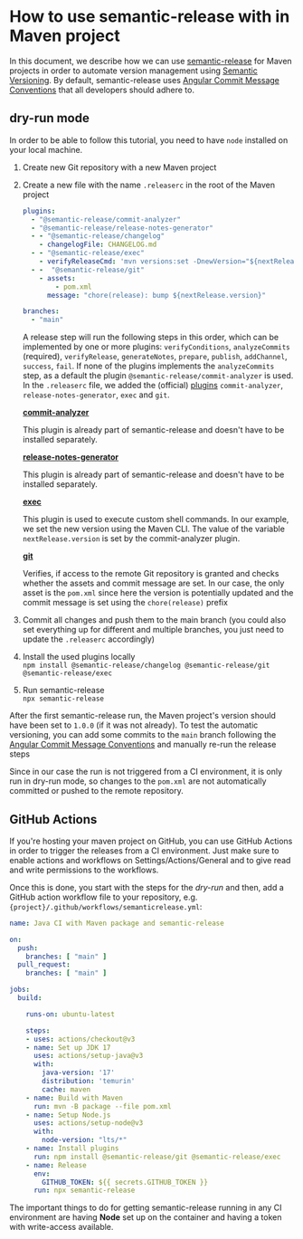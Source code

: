# How to use semantic-release with in Maven project

In this document, we describe how we can use [semantic-release](https://github.com/semantic-release/semantic-release) 
for Maven projects in order to automate version management using [Semantic Versioning](https://semver.org/). 
By default, semantic-release uses [Angular Commit Message Conventions](https://github.com/angular/angular/blob/master/CONTRIBUTING.md#-commit-message-format)
that all developers should adhere to.

## dry-run mode

In order to be able to follow this tutorial, you need to have `node` installed on your local machine.

1. Create new Git repository with a new Maven project
2. Create a new file with the name `.releaserc` in the root of the Maven project
    ```yaml
    plugins:
      - "@semantic-release/commit-analyzer"
      - "@semantic-release/release-notes-generator"
      - - "@semantic-release/changelog"
        - changelogFile: CHANGELOG.md
      - - "@semantic-release/exec"
        - verifyReleaseCmd: 'mvn versions:set -DnewVersion="${nextRelease.version}" && echo "NEXT_VERSION=${nextRelease.version}" >> build.env'
      - -  "@semantic-release/git"
        - assets:
            - pom.xml
          message: "chore(release): bump ${nextRelease.version}"
    
    branches:
      - "main"
    ```
   A release step will run the following steps in this order, which can be implemented by one or more plugins:
   `verifyConditions`, `analyzeCommits` (required), `verifyRelease`, `generateNotes`, `prepare`, `publish`, `addChannel`,
   `success`, `fail`.
   If none of the plugins implements the `analyzeCommits` step, as a default the plugin `@semantic-release/commit-analyzer` is used.
   In the `.releaserc` file, we added the (official) [plugins](https://github.com/semantic-release/semantic-release/blob/master/docs/usage/plugins.md) `commit-analyzer`, `release-notes-generator`, `exec` and `git`.

   **[commit-analyzer](https://github.com/semantic-release/commit-analyzer)**

   This plugin is already part of semantic-release and doesn't have to be installed separately.

   **[release-notes-generator](https://github.com/semantic-release/release-notes-generator)**
   
   This plugin is already part of semantic-release and doesn't have to be installed separately.
   
   **[exec](https://github.com/semantic-release/exec)**
   
   This plugin is used to execute custom shell commands. In our example, we set the new version using the Maven CLI. 
   The value of the variable `nextRelease.version` is set by the commit-analyzer plugin.
   
   **[git](https://github.com/semantic-release/git)**
   
   Verifies, if access to the remote Git repository is granted and checks whether the assets and commit message are set.
   In our case, the only asset is the `pom.xml` since here the version is potentially updated and the commit message is 
   set using the `chore(release)` prefix 
   
3. Commit all changes and push them to the main branch (you could also set everything up for different and multiple 
   branches, you just need to update the `.releaserc` accordingly)
4. Install the used plugins locally\
   `npm install @semantic-release/changelog @semantic-release/git @semantic-release/exec`
5. Run semantic-release\
   `npx semantic-release`

After the first semantic-release run, the Maven project's version should have been set to `1.0.0` (if it was not already).
To test the automatic versioning, you can add some commits to the `main` branch following the 
[Angular Commit Message Conventions](https://github.com/angular/angular/blob/master/CONTRIBUTING.md#-commit-message-format)
and manually re-run the release steps

Since in our case the run is not triggered from a CI environment, it is only run in dry-run mode, so changes to the
`pom.xml` are not automatically committed or pushed to the remote repository.


## GitHub Actions

If you're hosting your maven project on GitHub, you can use GitHub Actions in order to trigger the releases from a CI environment.
Just make sure to enable actions and workflows on Settings/Actions/General and to give read and write permissions to the workflows.

Once this is done, you start with the steps for the *dry-run* and then, add a GitHub action workflow file to your repository, e.g.
`{project}/.github/workflows/semanticrelease.yml`:
```yaml
name: Java CI with Maven package and semantic-release

on:
  push:
    branches: [ "main" ]
  pull_request:
    branches: [ "main" ]

jobs:
  build:

    runs-on: ubuntu-latest

    steps:
    - uses: actions/checkout@v3
    - name: Set up JDK 17
      uses: actions/setup-java@v3
      with:
        java-version: '17'
        distribution: 'temurin'
        cache: maven
    - name: Build with Maven
      run: mvn -B package --file pom.xml
    - name: Setup Node.js
      uses: actions/setup-node@v3
      with:
        node-version: "lts/*"
    - name: Install plugins
      run: npm install @semantic-release/git @semantic-release/exec
    - name: Release
      env:
        GITHUB_TOKEN: ${{ secrets.GITHUB_TOKEN }}
      run: npx semantic-release
```

The important things to do for getting semantic-release running in any CI environment are having **Node** set up on the 
container and having a token with write-access available.


